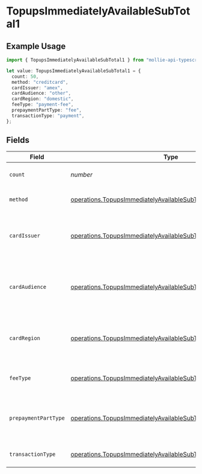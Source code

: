 # TopupsImmediatelyAvailableSubTotal1

## Example Usage

```typescript
import { TopupsImmediatelyAvailableSubTotal1 } from "mollie-api-typescript/models/operations";

let value: TopupsImmediatelyAvailableSubTotal1 = {
  count: 50,
  method: "creditcard",
  cardIssuer: "amex",
  cardAudience: "other",
  cardRegion: "domestic",
  feeType: "payment-fee",
  prepaymentPartType: "fee",
  transactionType: "payment",
};
```

## Fields

| Field                                                                                                                                                | Type                                                                                                                                                 | Required                                                                                                                                             | Description                                                                                                                                          | Example                                                                                                                                              |
| ---------------------------------------------------------------------------------------------------------------------------------------------------- | ---------------------------------------------------------------------------------------------------------------------------------------------------- | ---------------------------------------------------------------------------------------------------------------------------------------------------- | ---------------------------------------------------------------------------------------------------------------------------------------------------- | ---------------------------------------------------------------------------------------------------------------------------------------------------- |
| `count`                                                                                                                                              | *number*                                                                                                                                             | :heavy_minus_sign:                                                                                                                                   | Number of transactions of this type                                                                                                                  | 50                                                                                                                                                   |
| `method`                                                                                                                                             | [operations.TopupsImmediatelyAvailableSubTotalMethod1](../../models/operations/topupsimmediatelyavailablesubtotalmethod1.md)                         | :heavy_minus_sign:                                                                                                                                   | Payment type of the transactions                                                                                                                     | creditcard                                                                                                                                           |
| `cardIssuer`                                                                                                                                         | [operations.TopupsImmediatelyAvailableSubTotalCardIssuer1](../../models/operations/topupsimmediatelyavailablesubtotalcardissuer1.md)                 | :heavy_minus_sign:                                                                                                                                   | In case of payments transactions with card, the card issuer will be available                                                                        | amex                                                                                                                                                 |
| `cardAudience`                                                                                                                                       | [operations.TopupsImmediatelyAvailableSubTotalCardAudience1](../../models/operations/topupsimmediatelyavailablesubtotalcardaudience1.md)             | :heavy_minus_sign:                                                                                                                                   | In case of payments trnsactions with card, the card audience will be available.                                                                      | other                                                                                                                                                |
| `cardRegion`                                                                                                                                         | [operations.TopupsImmediatelyAvailableSubTotalCardRegion1](../../models/operations/topupsimmediatelyavailablesubtotalcardregion1.md)                 | :heavy_minus_sign:                                                                                                                                   | In case of payments transactions with card, the card region will be available.                                                                       | domestic                                                                                                                                             |
| `feeType`                                                                                                                                            | [operations.TopupsImmediatelyAvailableSubTotalFeeType1](../../models/operations/topupsimmediatelyavailablesubtotalfeetype1.md)                       | :heavy_minus_sign:                                                                                                                                   | Present when the transaction represents a fee.                                                                                                       | payment-fee                                                                                                                                          |
| `prepaymentPartType`                                                                                                                                 | [operations.TopupsImmediatelyAvailableSubTotalPrepaymentPartType1](../../models/operations/topupsimmediatelyavailablesubtotalprepaymentparttype1.md) | :heavy_minus_sign:                                                                                                                                   | Prepayment part: fee itself, reimbursement, discount, VAT or rounding compensation.                                                                  | fee                                                                                                                                                  |
| `transactionType`                                                                                                                                    | [operations.TopupsImmediatelyAvailableSubTotalTransactionType1](../../models/operations/topupsimmediatelyavailablesubtotaltransactiontype1.md)       | :heavy_minus_sign:                                                                                                                                   | Represents the transaction type                                                                                                                      | payment                                                                                                                                              |